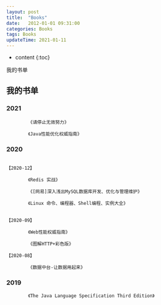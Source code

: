 ```yaml
---
layout: post
title:  "Books"
date:   2012-01-01 09:31:00
categories: Books 
tags: Books
updateTime: 2021-01-11
---
```


* content
{:toc}

我的书单

## 我的书单

### 2021

```
		《请停止无效努力》

		《Java性能优化权威指南》
```

### 2020 

```

【2020-12】 	

		《Redis 实战》

		《[网易]深入浅出MySQL数据库开发、优化与管理维护》

		《Linux 命令、编程器、Shell编程、实例大全》


【2020-09】

		《Web性能权威指南》

		《图解HTTP+彩色版》

【2020-08】

		《数据中台-让数据用起来》
```


### 2019

```
		《The Java Language Specification Third Edition》

```